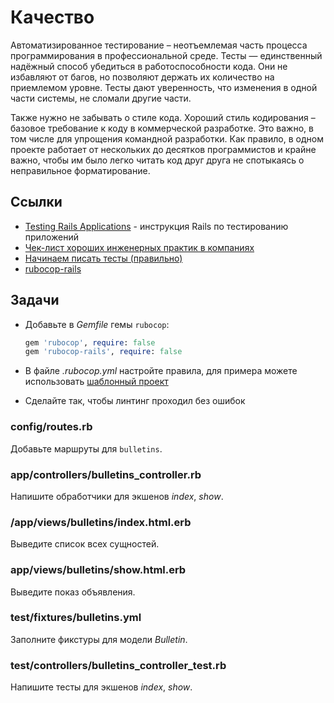 # Качество

Автоматизированное тестирование – неотъемлемая часть процесса программирования в профессиональной среде. Тесты — единственный надёжный способ убедиться в работоспособности кода. Они не избавляют от багов, но позволяют держать их количество на приемлемом уровне. Тесты дают уверенность, что изменения в одной части системы, не сломали другие части.

Также нужно не забывать о стиле кода. Хороший стиль кодирования – базовое требование к коду в коммерческой разработке. Это важно, в том числе для упрощения командной разработки. Как правило, в одном проекте работает от нескольких до десятков программистов и крайне важно, чтобы им было легко читать код друг друга не спотыкаясь о неправильное форматирование.

## Ссылки

* [Testing Rails Applications](https://guides.rubyonrails.org/testing.html) - инструкция Rails по тестированию приложений
* [Чек-лист хороших инженерных практик в компаниях](https://guides.hexlet.io/ru/check-list-of-engineering-practices/)
* [Начинаем писать тесты (правильно)](https://ru.hexlet.io/blog/posts/how-to-test-code)
* [rubocop-rails](https://github.com/rubocop/rubocop-rails)

## Задачи

* Добавьте в *Gemfile* гемы `rubocop`:
  ```ruby
  gem 'rubocop', require: false
  gem 'rubocop-rails', require: false
  ```

* В файле *.rubocop.yml* настройте правила, для примера можете использовать [шаблонный проект](https://github.com/hexlet-components/rails-users-list/blob/main/.rubocop.yml)

* Сделайте так, чтобы линтинг проходил без ошибок

### config/routes.rb

Добавьте маршруты для `bulletins`.

### app/controllers/bulletins_controller.rb

Напишите обработчики для экшенов *index*, *show*.

### /app/views/bulletins/index.html.erb

Выведите список всех сущностей.

### app/views/bulletins/show.html.erb

Выведите показ объявления.

### test/fixtures/bulletins.yml

Заполните фикстуры для модели *Bulletin*.

### test/controllers/bulletins_controller_test.rb

Напишите тесты для экшенов *index*, *show*.
